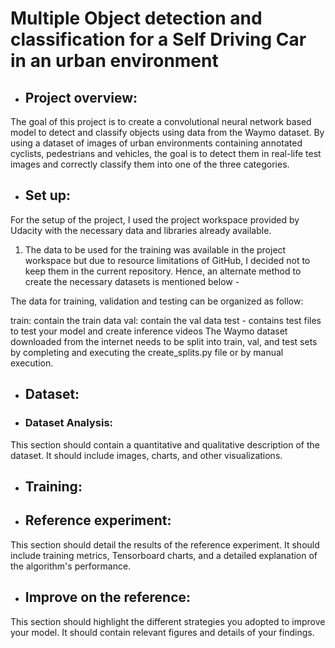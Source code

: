 # Multiple Object detection and classification for a Self Driving Car in an urban environment

- ## Project overview: 
The goal of this project is to create a convolutional neural network based model to detect and classify objects using data from the Waymo dataset.  By using a dataset of images of urban environments containing annotated cyclists, pedestrians and vehicles, the goal is to detect them in real-life test images and correctly classify them into one of the three categories.

- ## Set up: 
For the setup of the project, I used the project workspace provided by Udacity with the necessary data and libraries already available. 

1. The data to be used for the training was available in the project workspace but due to resource limitations of GitHub, I decided not to keep them in the current repository. Hence, an alternate method to create the necessary datasets is mentioned below -

The data for training, validation and testing can be organized as follow:

train: contain the train data
val: contain the val data
test - contains test files to test your model and create inference videos
The Waymo dataset downloaded from the internet needs to be split into train, val, and test sets by completing and executing the create_splits.py file or by manual execution.

- ## Dataset:

- ### Dataset Analysis: 
This section should contain a quantitative and qualitative description of the dataset. It should include images, charts, and other visualizations.

- ## Training:

- ## Reference experiment: 
This section should detail the results of the reference experiment. It should include training metrics, Tensorboard charts, and a detailed explanation of the algorithm's performance.

- ## Improve on the reference: 
This section should highlight the different strategies you adopted to improve your model. It should contain relevant figures and details of your findings.

